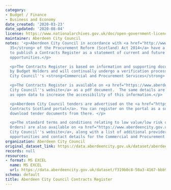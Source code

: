 ```yaml
---
category:
- Budget / Finance
- Business and Economy
date_created: '2020-03-23'
date_updated: '2020-08-04'
license: https://www.nationalarchives.gov.uk/doc/open-government-licence/version/3/
maintainer: Aberdeen City Council
notes: '<p>Aberdeen City Council in accordance with <a href="http://www.legislation.gov.uk/asp/2014/12/section/35"><strong>Section
  35</strong> of the Procurement Reform (Scotland) Act 2014</a> have a legal obligation
  to publish a Contracts Register as a statement of current and future contracting
  opportunities.</p>

  <p>The Contracts Register is based on information and supporting documentation provided
  by Budget Holders and will continually undergo a verification process by Aberdeen
  City Council''s <strong>Commercial and Procurement Services</strong>.</p>

  <p>The Contracts Register is available on <a href="https://www.aberdeencity.gov.uk/services/council-and-democracy/financial-information-and-procurement/contracts-register">Aberdeen
  City Council''s website</a> as a pdf document.  The same details are provided here
  as open data to increase the accessibility of this information.</p>

  <p>Aberdeen City Council tenders are advertised on the <a href="https://www.publiccontractsscotland.gov.uk/search/Search_MainPageAdv.aspx">Public
  Contracts Scotland portal</a>. You can register on the portal as a supplier and
  download tender documents from there. </p>

  <p>The standard terms and conditions relating to low value/low risk orders (Purchase
  Orders) are also available on <a href="https://www.aberdeencity.gov.uk/services/council-and-democracy/financial-information-and-procurement/contracts-register">Aberdeen
  City Council''s website</a>, along with a list of additional providers of procurement
  opportunities and contact details for the Commercial and Procurement Service. </p>'
organization: Aberdeen City Council
original_dataset_link: https://data.aberdeencity.gov.uk/dataset/aberdeen-city-council-contracts-register
records: null
resources:
- format: MS EXCEL
  name: MS EXCEL
  url: https://data.aberdeencity.gov.uk/dataset/f319b0c8-50a3-4167-bbb9-69e94a9aa8b1/resource/6878ec51-8fae-4654-ba5f-a9f6f10ba603/download/aberdeen-city-contract-register-feb-2020.xlsx
schema: default
title: Aberdeen City Council Contracts Register
---
```

